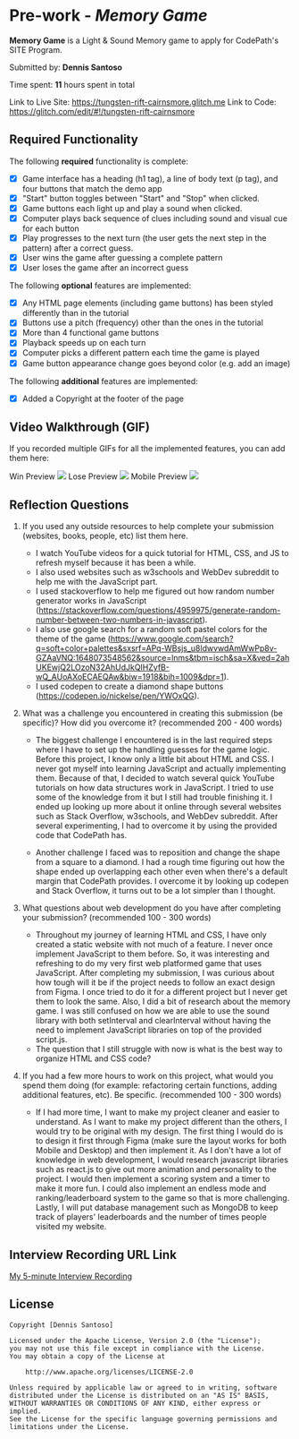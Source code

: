 # Pre-work - _Memory Game_

**Memory Game** is a Light & Sound Memory game to apply for CodePath's SITE Program.

Submitted by: **Dennis Santoso**

Time spent: **11** hours spent in total

Link to Live Site: https://tungsten-rift-cairnsmore.glitch.me
Link to Code: https://glitch.com/edit/#!/tungsten-rift-cairnsmore

## Required Functionality

The following **required** functionality is complete:

- [x] Game interface has a heading (h1 tag), a line of body text (p tag), and four buttons that match the demo app
- [x] "Start" button toggles between "Start" and "Stop" when clicked.
- [x] Game buttons each light up and play a sound when clicked.
- [x] Computer plays back sequence of clues including sound and visual cue for each button
- [x] Play progresses to the next turn (the user gets the next step in the pattern) after a correct guess.
- [x] User wins the game after guessing a complete pattern
- [x] User loses the game after an incorrect guess

The following **optional** features are implemented:

- [X] Any HTML page elements (including game buttons) has been styled differently than in the tutorial
- [X] Buttons use a pitch (frequency) other than the ones in the tutorial
- [X] More than 4 functional game buttons
- [X] Playback speeds up on each turn
- [X] Computer picks a different pattern each time the game is played
- [X] Game button appearance change goes beyond color (e.g. add an image)

The following **additional** features are implemented:

- [x] Added a Copyright at the footer of the page

## Video Walkthrough (GIF)

If you recorded multiple GIFs for all the implemented features, you can add them here:

Win Preview
![](https://i.imgur.com/SLG6DVu.gif)
Lose Preview
![](https://i.imgur.com/v4dkmXl.gif)
Mobile Preview
![](https://i.imgur.com/iSschtx.gif)

## Reflection Questions

1. If you used any outside resources to help complete your submission (websites, books, people, etc) list them here.

   - I watch YouTube videos for a quick tutorial for HTML, CSS, and JS to refresh myself because it has been a while.
   - I also used websites such as w3schools and WebDev subreddit to help me with the JavaScript part.
   - I used stackoverflow to help me figured out how random number generator works in JavaScript
   (https://stackoverflow.com/questions/4959975/generate-random-number-between-two-numbers-in-javascript).
   - I also use google search for a random soft pastel colors for the theme of the game
   (https://www.google.com/search?q=soft+color+palettes&sxsrf=APq-WBsjs_u8ldwvwdAmWwPp8v-GZAaVNQ:1648073548562&source=lnms&tbm=isch&sa=X&ved=2ahUKEwjQ2LOzoN32AhUdJkQIHZyfB-wQ_AUoAXoECAEQAw&biw=1918&bih=1009&dpr=1).
   - I used codepen to create a diamond shape buttons
   (https://codepen.io/nickelse/pen/YWOxQG).
   
2. What was a challenge you encountered in creating this submission (be specific)? How did you overcome it? (recommended 200 - 400 words)
   
    - The biggest challenge I encountered is in the last required steps where I have to set up the handling guesses for the game logic. 
    Before this project, I know only a little bit about HTML and CSS. I never got myself into learning JavaScript and actually implementing them. 
    Because of that, I decided to watch several quick YouTube tutorials on how data structures work in JavaScript. 
    I tried to use some of the knowledge from it but I still had trouble finishing it. 
    I ended up looking up more about it online through several websites such as Stack Overflow, w3schools, and WebDev subreddit. 
    After several experimenting, I had to overcome it by using the provided code that CodePath has.

    - Another challenge I faced was to reposition and change the shape from a square to a diamond. 
    I had a rough time figuring out how the shape ended up overlapping each other even when there's a default margin that CodePath provides. 
    I overcome it by looking up codepen and Stack Overflow, it turns out to be a lot simpler than I thought.

3. What questions about web development do you have after completing your submission? (recommended 100 - 300 words)
   
   - Throughout my journey of learning HTML and CSS, I have only created a static website with not much of a feature. I never once implement JavaScript to them before. 
   So, it was interesting and refreshing to do my very first web platformed game that uses JavaScript. 
   After completing my submission, I was curious about how tough will it be if the project needs to follow an exact design from Figma. 
   I once tried to do it for a different project but I never get them to look the same. Also, I did a bit of research about the memory game. 
   I was still confused on how we are able to use the sound library with both setInterval and clearInterval without having the need to implement JavaScript libraries on top of the provided script.js. 
   - The question that I still struggle with now is what is the best way to organize HTML and CSS code?

4. If you had a few more hours to work on this project, what would you spend them doing (for example: refactoring certain functions, adding additional features, etc). Be specific. (recommended 100 - 300 words)
   
   - If I had more time, I want to make my project cleaner and easier to understand. 
   As I want to make my project different than the others, I would try to be original with my design. 
   The first thing I would do is to design it first through Figma (make sure the layout works for both Mobile and Desktop) and then implement it. 
   As I don't have a lot of knowledge in web development, I would research javascript libraries such as react.js to give out more animation and personality to the project. 
   I would then implement a scoring system and a timer to make it more fun. 
   I could also implement an endless mode and ranking/leaderboard system to the game so that is more challenging. 
   Lastly, I will put database management such as MongoDB to keep track of players' leaderboards and the number of times people visited my website. 

## Interview Recording URL Link

[My 5-minute Interview Recording](your-link-here)

## License

    Copyright [Dennis Santoso]

    Licensed under the Apache License, Version 2.0 (the "License");
    you may not use this file except in compliance with the License.
    You may obtain a copy of the License at

        http://www.apache.org/licenses/LICENSE-2.0

    Unless required by applicable law or agreed to in writing, software
    distributed under the License is distributed on an "AS IS" BASIS,
    WITHOUT WARRANTIES OR CONDITIONS OF ANY KIND, either express or implied.
    See the License for the specific language governing permissions and
    limitations under the License.
